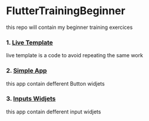 # FlutterTrainingBeginner
this repo will contain my beginner training exercices 

### 1. [Live Template](https://github.com/LenouarMiloud/FlutterTrainingBeginner/tree/main/live_template)
  live template is a code to avoid repeating the same work
  
### 2. [Simple App](https://github.com/LenouarMiloud/FlutterTrainingBeginner/tree/main/RaideButtonApp) 
  this app contain defferent Button widjets 

### 3. [Inputs Widjets](https://github.com/LenouarMiloud/FlutterTrainingBeginner/tree/main/inputs_widjet_app)
  this app contain defferent input widjets
